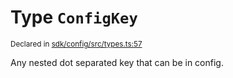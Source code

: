 # Type `ConfigKey`
<sub>Declared in [sdk/config/src/types.ts:57](https://github.com/dxos/dxos/blob/5d7baccd2e/packages/sdk/config/src/types.ts#L57)</sub>


Any nested dot separated key that can be in config.



